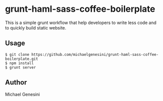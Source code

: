 grunt-haml-sass-coffee-boilerplate
==================================

This is a simple grunt workflow that help developers to write less code and to quickly build static website.

## Usage
```shell
$ git clone https://github.com/michaelgenesini/grunt-haml-sass-coffee-boilerplate.git
$ npm install
$ grunt server
```

## Author
Michael Genesini
